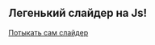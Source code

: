 ## Лeгенький слайдер на Js!

[Потыкать сам слайдер](https://aquariids.github.io/Simple-slider/)<br>

